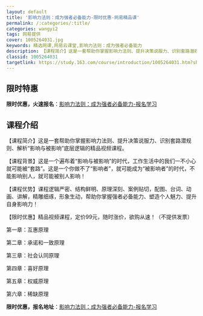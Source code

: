 ```yaml
---
layout: default
title: '影响力法则：成为强者必备能力-限时优惠-网易精品课'
permalink: /:categories/:title/
categories: wangyi2
tags: 网易提供
cover: 1005264031.jpg
keywords: 精选网课,网易云课堂,影响力法则：成为强者必备能力
description: 【课程简介】这是一套帮助你掌握影响力法则、提升决策说服力、识别套路潜规则、解析“影响与被影响”底层逻辑的精品视频课程。【
classid: 1005264031
targetlink: https://study.163.com/course/introduction/1005264031.htm?share=1&shareId=1025206652&utm_campaign=share&utm_medium=iphoneShare&utm_source=&utm_u=1025206652
---
```


## 限时特惠

**限时优惠，火速报名**：[影响力法则：成为强者必备能力-报名学习](https://study.163.com/course/introduction/1005264031.htm?share=1&shareId=1025206652&utm_campaign=share&utm_medium=iphoneShare&utm_source=&utm_u=1025206652)

## 课程介绍

【课程简介】这是一套帮助你掌握影响力法则、提升决策说服力、识别套路潜规则、解析“影响与被影响”底层逻辑的精品视频课程。



【课程背景】这是一个遍布着“影响与被影响”的时代，工作生活中的我们一不小心就可能被“套路”。这是一个你做不了“影响者”，就可能成为“被影响者”的时代，不能影响别人，就可能被别人影响！



【课程优势】课程逻辑严密、结构鲜明、原理深刻、案例贴切，配图、台词、动画、讲解，精雕细琢，形象生动，帮助你掌握强者必备能力、塑造个人魅力、提升自身影响力！



【限时优惠】精品视频课程，定价99元，随时涨价，欲购从速！（不提供发票）



第一章：互惠原理

第二章：承诺和一致原理

第三章：社会认同原理

第四章：喜好原理

第五章：权威原理

第六章：稀缺原理

**限时优惠，报名地址**：[影响力法则：成为强者必备能力-报名学习](https://study.163.com/course/introduction/1005264031.htm?share=1&shareId=1025206652&utm_campaign=share&utm_medium=iphoneShare&utm_source=&utm_u=1025206652)

